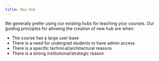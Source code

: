 ```yaml
---
title: New Hub
---
```


We generally prefer using our existing hubs for teaching your courses. Our guiding principles for allowing the creation of new hub are when:

- The course has a large user base
- There is a need for undergrad students to have admin access
- There is a specific technical/architectural reasons
- There is a strong institutional/strategic reason
